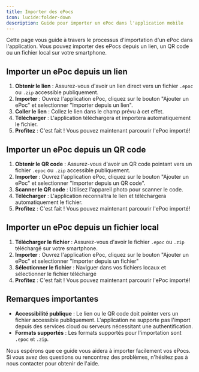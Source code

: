 ```yaml
---
title: Importer des ePocs
icon: lucide:folder-down
description: Guide pour importer un ePoc dans l'application mobile
---
```


Cette page vous guide à travers le processus d'importation d'un ePoc dans l'application. Vous pouvez importer des ePocs depuis un lien, un QR code ou un fichier local sur votre smartphone.

## Importer un ePoc depuis un lien

1. **Obtenir le lien** : Assurez-vous d'avoir un lien direct vers un fichier `.epoc` ou `.zip` accessible publiquement.
2. **Importer** : Ouvrez l'application ePoc, cliquez sur le bouton "Ajouter un ePoc" et selectionner "Importer depuis un lien".
3. **Coller le lien** : Collez le lien dans le champ prévu à cet effet.
4. **Télécharger** : L'application téléchargera et importera automatiquement le fichier.
5. **Profitez** : C'est fait ! Vous pouvez maintenant parcourir l'ePoc importé!

## Importer un ePoc depuis un QR code

1. **Obtenir le QR code** : Assurez-vous d'avoir un QR code pointant vers un fichier `.epoc` ou `.zip` accessible publiquement.
2. **Importer** : Ouvrez l'application ePoc, cliquez sur le bouton "Ajouter un ePoc" et selectionner "Importer depuis un QR code".
3. **Scanner le QR code** : Utilisez l'appareil photo pour scanner le code.
4. **Télécharger** : L'application reconnaîtra le lien et téléchargera automatiquement le fichier.
5. **Profitez** : C'est fait ! Vous pouvez maintenant parcourir l'ePoc importé!

## Importer un ePoc depuis un fichier local

1. **Télécharger le fichier** : Assurez-vous d'avoir le fichier `.epoc` ou `.zip` téléchargé sur votre smartphone.
2. **Importer** : Ouvrez l'application ePoc, cliquez sur le bouton "Ajouter un ePoc" et selectionner "Importer depuis un fichier"
3. **Sélectionner le fichier** : Naviguer dans vos fichiers locaux et sélectionner le fichier téléchargé
4. **Profitez** : C'est fait ! Vous pouvez maintenant parcourir l'ePoc importé!

## Remarques importantes

- **Accessibilité publique** : Le lien ou le QR code doit pointer vers un fichier accessible publiquement. L'application ne supporte pas l'import depuis des services cloud ou serveurs nécessitant une authentification.
- **Formats supportés** : Les formats supportés pour l'importation sont `.epoc` et `.zip`.

Nous espérons que ce guide vous aidera à importer facilement vos ePocs. Si vous avez des questions ou rencontrez des problèmes, n'hésitez pas à nous contacter pour obtenir de l'aide.
